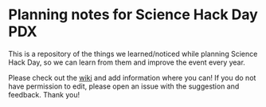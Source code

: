 # Planning notes for Science Hack Day PDX

This is a repository of the things we learned/noticed while planning Science Hack Day, so we can learn from them and improve the event every year. 

Please check out the [wiki](https://github.com/ScienceHackDayPDX/planning-notes/wiki) and add information where you can! If you do not have permission to edit, please open an issue with the suggestion and feedback. Thank you!
